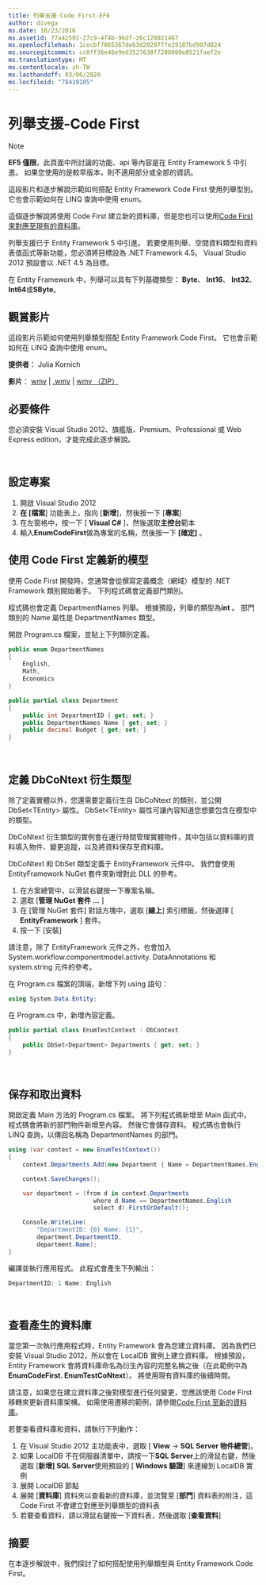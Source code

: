 ```yaml
---
title: 列舉支援-Code First-EF6
author: divega
ms.date: 10/23/2016
ms.assetid: 77a42501-27c9-4f4b-96df-26c128021467
ms.openlocfilehash: 1cecbf7065367deb3d202977fe39187bd907d824
ms.sourcegitcommit: cc0ff36e46e9ed3527638f7208000e8521faef2e
ms.translationtype: MT
ms.contentlocale: zh-TW
ms.lasthandoff: 03/06/2020
ms.locfileid: "78419105"
---
```

# <a name="enum-support---code-first"></a>列舉支援-Code First
> [!NOTE]
> **EF5 僅限**，此頁面中所討論的功能、api 等內容是在 Entity Framework 5 中引進。 如果您使用的是較早版本，則不適用部分或全部的資訊。

這段影片和逐步解說示範如何搭配 Entity Framework Code First 使用列舉型別。 它也會示範如何在 LINQ 查詢中使用 enum。

這個逐步解說將使用 Code First 建立新的資料庫，但是您也可以使用[Code First 來對應至現有的資料庫](~/ef6/modeling/code-first/workflows/existing-database.md)。

列舉支援已于 Entity Framework 5 中引進。 若要使用列舉、空間資料類型和資料表值函式等新功能，您必須將目標設為 .NET Framework 4.5。 Visual Studio 2012 預設會以 .NET 4.5 為目標。

在 Entity Framework 中，列舉可以具有下列基礎類型： **Byte**、 **Int16**、 **Int32**、 **Int64**或**SByte**。

## <a name="watch-the-video"></a>觀賞影片
這段影片示範如何使用列舉類型搭配 Entity Framework Code First。 它也會示範如何在 LINQ 查詢中使用 enum。

**提供者**： Julia Kornich

**影片**： [wmv](https://download.microsoft.com/download/A/5/8/A583DEE8-FD5C-47EE-A4E1-966DDF39D1DA/HDI-ITPro-MSDN-winvideo-enumwithcodefirst.wmv) | [.wmv](https://download.microsoft.com/download/A/5/8/A583DEE8-FD5C-47EE-A4E1-966DDF39D1DA/HDI-ITPro-MSDN-mp4video-enumwithcodefirst.m4v) | [wmv （ZIP）](https://download.microsoft.com/download/A/5/8/A583DEE8-FD5C-47EE-A4E1-966DDF39D1DA/HDI-ITPro-MSDN-winvideo-enumwithcodefirst.zip)

## <a name="pre-requisites"></a>必要條件

您必須安裝 Visual Studio 2012、旗艦版、Premium、Professional 或 Web Express edition，才能完成此逐步解說。

 

## <a name="set-up-the-project"></a>設定專案

1.  開啟 Visual Studio 2012
2.  **在 [檔案**] 功能表上，指向 [**新增**]，然後按一下 [**專案**]
3.  在左窗格中，按一下 [ **Visual C\#** ]，然後選取**主控台**範本
4.  輸入**EnumCodeFirst**做為專案的名稱，然後按一下 **[確定]** 。

## <a name="define-a-new-model-using-code-first"></a>使用 Code First 定義新的模型

使用 Code First 開發時，您通常會從撰寫定義概念（網域）模型的 .NET Framework 類別開始著手。 下列程式碼會定義部門類別。

程式碼也會定義 DepartmentNames 列舉。 根據預設，列舉的類型為**int** 。 部門類別的 Name 屬性是 DepartmentNames 類型。

開啟 Program.cs 檔案，並貼上下列類別定義。

``` csharp
public enum DepartmentNames
{
    English,
    Math,
    Economics
}     

public partial class Department
{
    public int DepartmentID { get; set; }
    public DepartmentNames Name { get; set; }
    public decimal Budget { get; set; }
}
```
 

## <a name="define-the-dbcontext-derived-type"></a>定義 DbCoNtext 衍生類型

除了定義實體以外，您還需要定義衍生自 DbCoNtext 的類別，並公開 DbSet&lt;TEntity&gt; 屬性。 DbSet&lt;TEntity&gt; 屬性可讓內容知道您想要包含在模型中的類型。

DbCoNtext 衍生類型的實例會在運行時間管理實體物件，其中包括以資料庫的資料填入物件、變更追蹤，以及將資料保存至資料庫。

DbCoNtext 和 DbSet 類型定義于 EntityFramework 元件中。 我們會使用 EntityFramework NuGet 套件來新增對此 DLL 的參考。

1.  在方案總管中，以滑鼠右鍵按一下專案名稱。
2.  選取 [**管理 NuGet 套件 ...** ]
3.  在 [管理 NuGet 套件] 對話方塊中，選取 [**線上**] 索引標籤，然後選擇 [ **EntityFramework** ] 套件。
4.  按一下 [安裝]

請注意，除了 EntityFramework 元件之外，也會加入 System.workflow.componentmodel.activity. DataAnnotations 和 system.string 元件的參考。

在 Program.cs 檔案的頂端，新增下列 using 語句：

``` csharp
using System.Data.Entity;
```

在 Program.cs 中，新增內容定義。 

``` csharp
public partial class EnumTestContext : DbContext
{
    public DbSet<Department> Departments { get; set; }
}
```
 

## <a name="persist-and-retrieve-data"></a>保存和取出資料

開啟定義 Main 方法的 Program.cs 檔案。 將下列程式碼新增至 Main 函式中。 程式碼會將新的部門物件新增至內容。 然後它會儲存資料。 程式碼也會執行 LINQ 查詢，以傳回名稱為 DepartmentNames 的部門。

``` csharp
using (var context = new EnumTestContext())
{
    context.Departments.Add(new Department { Name = DepartmentNames.English });

    context.SaveChanges();

    var department = (from d in context.Departments
                        where d.Name == DepartmentNames.English
                        select d).FirstOrDefault();

    Console.WriteLine(
        "DepartmentID: {0} Name: {1}",
        department.DepartmentID,  
        department.Name);
}
```

編譯並執行應用程式。 此程式會產生下列輸出：

``` csharp
DepartmentID: 1 Name: English
```
 

## <a name="view-the-generated-database"></a>查看產生的資料庫

當您第一次執行應用程式時，Entity Framework 會為您建立資料庫。 因為我們已安裝 Visual Studio 2012，所以會在 LocalDB 實例上建立資料庫。 根據預設，Entity Framework 會將資料庫命名為衍生內容的完整名稱之後（在此範例中為**EnumCodeFirst. EnumTestCoNtext**）。 將使用現有資料庫的後續時間。  

請注意，如果您在建立資料庫之後對模型進行任何變更，您應該使用 Code First 移轉來更新資料庫架構。 如需使用遷移的範例，請參閱[Code First 至新的資料庫](~/ef6/modeling/code-first/workflows/new-database.md)。

若要查看資料庫和資料，請執行下列動作：

1.  在 Visual Studio 2012 主功能表中，選取 [ **View** -&gt; **SQL Server 物件總管**]。
2.  如果 LocalDB 不在伺服器清單中，請按一下**SQL Server**上的滑鼠右鍵，然後選取 [**新增] SQL Server**使用預設的 [ **Windows 驗證**] 來連線到 LocalDB 實例
3.  展開 LocalDB 節點
4.  展開 [**資料庫**] 資料夾以查看新的資料庫，並流覽至 [**部門**] 資料表的附注，這 Code First 不會建立對應至列舉類型的資料表
5.  若要查看資料，請以滑鼠右鍵按一下資料表，然後選取 [**查看資料**]

## <a name="summary"></a>摘要

在本逐步解說中，我們探討了如何搭配使用列舉類型與 Entity Framework Code First。 
